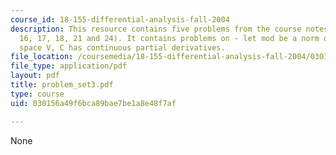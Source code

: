 ```yaml
---
course_id: 18-155-differential-analysis-fall-2004
description: This resource contains five problems from the course notes (problems
  16, 17, 18, 21 and 24). It contains problems on - let mod be a norm on a vector
  space V, C has continuous partial derivatives.
file_location: /coursemedia/18-155-differential-analysis-fall-2004/030156a49f6bca89bae7be1a8e48f7af_problem_set3.pdf
file_type: application/pdf
layout: pdf
title: problem_set3.pdf
type: course
uid: 030156a49f6bca89bae7be1a8e48f7af

---
```

None